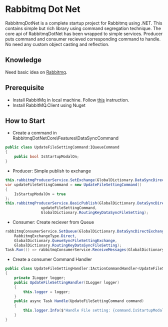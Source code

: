 # Rabbitmq Dot Net
RabbitmqDotNet is a complete startup project for Rabbitmq using .NET. This contains simple but rich library using command segregation technique. The core api of RabbitmqDotNet has been wrapped to simple services. Producer puts command and consumer recieved corresponding command to handle. No need any custom object casting and reflection.

## Knowledge
Need basic idea on [Rabbitmq](https://www.rabbitmq.com/tutorials/tutorial-one-dotnet.html).

## Prerequisite
* Install RabbitMq in local machine. Follow [this](https://www.rabbitmq.com/install-windows.html) instruction.
* Install RabbitMQ.Client using Nuget

## How to Start
* Create a command in RabbitmqDotNetCore\Features\DataSyncCommand
```csharp
public class UpdateFileSettingCommand:IQueueCommand
{
	public bool IsStartupModalOn;
}
```
* Producer: Simple publish to exchange
```csharp
this.rabbitmqProducerService.SetExchange(GlobalDictionary.DataSyncDirectExchange,RabbitmqExchangeType.Direct);
var updateFileSettingCommand = new UpdateFileSettingCommand()
{
    IsStartupModalOn = true
};
this.rabbitmqProducerService.BasicPublish(GlobalDictionary.DataSyncDirectExchange,
                updateFileSettingCommand,
                GlobalDictionary.RoutingKeyDataSyncFileSetting);
```
* Consumer: Create reciever from Queue
```csharp
rabbitmqConsumerService.SetQueue(GlobalDictionary.DataSyncDirectExchange,
	RabbitmqExchangeType.Direct,
	GlobalDictionary.QueueSyncFileSettingExchange,
	GlobalDictionary.RoutingKeyDataSyncFileSetting);
Task.Run(() => rabbitmqConsumerService.ReceiveMessages(GlobalDictionary.QueueSyncFileSettingExchange));
```
* Create a consumer Command Handler
```csharp
public class UpdateFileSettingHandler:IActionCommandHandler<UpdateFileSettingCommand>
{
    private ILogger logger;
    public UpdateFileSettingHandler(ILogger logger)
    {
        this.logger = logger;
    }
    public async Task Handle(UpdateFileSettingCommand command)
    {
        this.logger.Info($"Handle File setting: {command.IsStartupModalOn}");
    }
}
```
